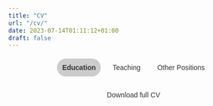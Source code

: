 ```yaml
---
title: "CV"
url: "/cv/"
date: 2023-07-14T01:11:12+01:00
draft: false
---
```


<script src="https://code.jquery.com/jquery-3.6.0.min.js"></script>
<script>
$(document).ready(function() {
  $(".tab_content").hide();
  $(".tabs li:first").addClass("active").show();
  $(".tab_content:first").show();

  $(".tabs li").click(function() {
    $(".tabs li").removeClass("active");
    $(this).addClass("active");
    $(".tab_content").hide();

    var activeTab = $(this).find("a").attr("href");
    $(activeTab).fadeIn();
    return false;
  });
});
</script>

<style>
@import url('https://fonts.googleapis.com/css2?family=Source+Sans+3&display=swap');

.tabs {
  list-style-type: none;
  margin: 0;
  padding: 0;
  text-align: center;
  font-family: 'Source Sans 3', sans-serif;
}

.tabs li {
  display: inline-block;
  margin: 5px;
}

.tabs li a {
  display: block;
  padding: 10px;
  background-color: transparent;
  color: #333;
  text-decoration: none;
  border-radius: 50px;
}

.tabs li a:hover, .tabs li.active a {
  background-color: #ccc;
  font-weight: bold;
}

.tab_content {
  display: none;
  padding: 20px;
  background-color: transparent;
}

.timeline {
  position: relative;
  padding-left: 60px;
}

.timeline-date {
  font-weight: bold;
  position: absolute;
  left: -100px;
  width: 80px;
  text-align: right;
}

.timeline::before {
  content: '';
  position: absolute;
  top: 0;
  bottom: 0;
  width: 2px;
  background: #ccc;
  left: 30px;
  margin-left: -1px;
}

.education-item {
  margin-bottom: 20px;
  padding: 20px;
  border: 1px solid #ccc;
  border-radius: 5px;
  font-family: 'Source Sans 3', sans-serif;
  background: #fff;
}

.education-header {
  display: flex;
  align-items: center;
  margin-bottom: 10px;
}

.education-header img {
  width: 100px;
  height: 100px;
  margin-right: 20px;
}

.education-header div {
  display: flex;
  flex-direction: column;
  justify-content: space-between;
}

.education-item h3 {
  font-size: 20px;
  font-weight: bold;
  margin: 0;
}

.education-item p {
  margin: 0;
}

.timeline-item {
  position: relative;
  margin-bottom: 20px;
}

.timeline-icon {
  position: absolute;
  width: 20px;
  height: 20px;
  background: #ccc;
  margin-left: -10px;
  border-radius: 50%;
}

.timeline-content {
  margin-left: 0;
}

.timeline-date {
  font-weight: bold;
}

.download-button {
  display: block;
  width: 200px;
  margin: 0 auto;
  text-align: center;
  padding: 10px;
  border-radius: 20px;
  background-color: transparent;
  color: #333;
  text-decoration: none;
  font-family: 'Source Sans 3', sans-serif;
}

.download-button:hover {
  background-color: #555;
}
</style>

<ul class="tabs">
  <li class="active"><a href="#education">Education</a></li>
  <li><a href="#teaching">Teaching</a></li>
  <li><a href="#other_positions">Other Positions</a></li>
</ul>

<div class="tab_container">
  <div id="education" class="tab_content">

  <div class="timeline">
  <div class="education-item">
    <div class="education-header">
      <img src="https://upload.wikimedia.org/wikipedia/commons/thumb/4/47/RS9327_LBS_Standard_Logo_RGB_AW-hpr.jpg/1920px-RS9327_LBS_Standard_Logo_RGB_AW-hpr.jpg" alt="London Business School Logo">
      <div>
        <h3>London Business School</h3>
        <p>PhD in Economics</p>
      </div>
    </div>
    <div class="timeline-item">
      <div class="timeline-icon"></div>
      <div class="timeline-content">
        <p class="timeline-date">2022 - Current</p>
        <p>Supervisor: Paolo Surico</p>
      </div>
    </div>
  </div>
  <div class="education-item">
    <div class="education-header">
      <img src="https://upload.wikimedia.org/wikipedia/commons/thumb/5/51/LSE_Logo.svg/638px-LSE_Logo.svg.png" alt="LSE Logo">
      <div>
        <h3>London School of Economics and Political Science</h3>
        <p>MSc in Economics</p>
      </div>
    </div>
    <div class="timeline-item">
      <div class="timeline-icon"></div>
      <div class="timeline-content">
        <p class="timeline-date">2019 - 2020</p>
      </div>
    </div>
  </div>
  <div class="education-item">
    <div class="education-header">
      <img src="https://upload.wikimedia.org/wikipedia/commons/thumb/5/51/LSE_Logo.svg/638px-LSE_Logo.svg.png" alt="LSE Logo">
      <div>
        <h3>London School of Economics and Political Science</h3>
        <p>BSc in Economics</p>
      </div>
    </div>
    <div class="timeline-item">
      <div class="timeline-icon"></div>
      <div class="timeline-content">
        <p class="timeline-date">2016 - 20179</p>
      </div>
    </div>
  </div>
</div>
    


</div>
</div>

<div id="teaching" class="tab_content">
    ## London Business School - Teaching assistant for P233 Macroeconomics II (PhD)
    
    - Advanced course in macroeconomics for PhD students, instructed by Paolo Surico
</div>

<div id="other_positions" class="tab_content">
    ## PA Consulting London - Economist (2021 ‑ 2022)

    ## London Business School - Research Assistant to Hélène Rey and Vania Stavrakeva (2020 ‑ 2021)

    ## Volunteering - Various: 

    - Career Ready, Mentor
    - Citizens Advice Basingstoke, Gateway Assessor
    - Action Tutoring, Maths Tutor
</div>


<a href="https://github.com/willhotten/hugo-website-main/blob/c4bfa6fa9845aafb090605ef1b5c02bda3ed0b56/pdfs/CV%20Will%20Hotten.pdf" class="download-button">Download full CV</a>